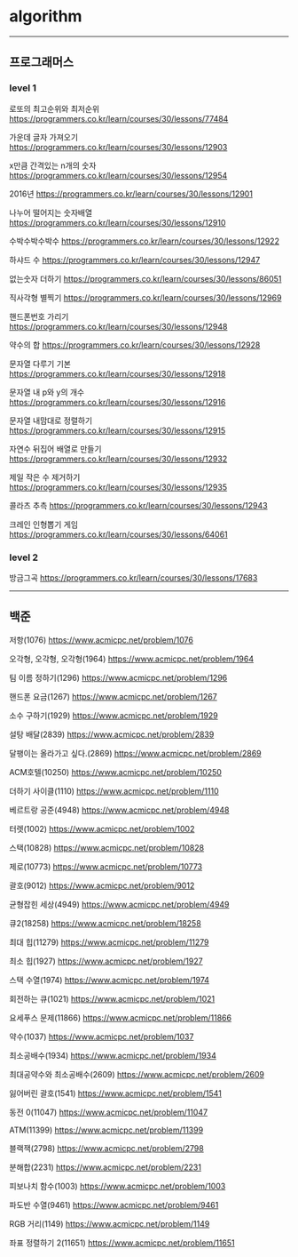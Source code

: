# algorithm

<hr>

## 프로그래머스
### level 1

로또의 최고순위와 최저순위
https://programmers.co.kr/learn/courses/30/lessons/77484

가운데 글자 가져오기
https://programmers.co.kr/learn/courses/30/lessons/12903

x만큼 간격있는 n개의 숫자
https://programmers.co.kr/learn/courses/30/lessons/12954

2016년
https://programmers.co.kr/learn/courses/30/lessons/12901

나누어 떨어지는 숫자배열
https://programmers.co.kr/learn/courses/30/lessons/12910

수박수박수박수
https://programmers.co.kr/learn/courses/30/lessons/12922

하샤드 수
https://programmers.co.kr/learn/courses/30/lessons/12947

없는숫자 더하기
https://programmers.co.kr/learn/courses/30/lessons/86051

직사각형 별찍기
https://programmers.co.kr/learn/courses/30/lessons/12969

핸드폰번호 가리기
https://programmers.co.kr/learn/courses/30/lessons/12948

약수의 합
https://programmers.co.kr/learn/courses/30/lessons/12928

문자열 다루기 기본
https://programmers.co.kr/learn/courses/30/lessons/12918

문자열 내 p와 y의 개수
https://programmers.co.kr/learn/courses/30/lessons/12916

문자열 내맘대로 정렬하기
https://programmers.co.kr/learn/courses/30/lessons/12915

자연수 뒤집어 배열로 만들기
https://programmers.co.kr/learn/courses/30/lessons/12932

제일 작은 수 제거하기
https://programmers.co.kr/learn/courses/30/lessons/12935

콜라츠 추측
https://programmers.co.kr/learn/courses/30/lessons/12943

크레인 인형뽑기 게임
https://programmers.co.kr/learn/courses/30/lessons/64061

### level 2

방금그곡
https://programmers.co.kr/learn/courses/30/lessons/17683

<hr>

## 백준

저항(1076)
https://www.acmicpc.net/problem/1076

오각형, 오각형, 오각형(1964)
https://www.acmicpc.net/problem/1964

팀 이름 정하기(1296)
https://www.acmicpc.net/problem/1296

핸드폰 요금(1267)
https://www.acmicpc.net/problem/1267

소수 구하기(1929)
https://www.acmicpc.net/problem/1929

설탕 배달(2839)
https://www.acmicpc.net/problem/2839

달팽이는 올라가고 싶다.(2869)
https://www.acmicpc.net/problem/2869

ACM호텔(10250)
https://www.acmicpc.net/problem/10250

더하기 사이클(1110)
https://www.acmicpc.net/problem/1110

베르트랑 공준(4948)
https://www.acmicpc.net/problem/4948

터렛(1002)
https://www.acmicpc.net/problem/1002

스택(10828)
https://www.acmicpc.net/problem/10828

제로(10773)
https://www.acmicpc.net/problem/10773

괄호(9012)
https://www.acmicpc.net/problem/9012

균형잡힌 세상(4949)
https://www.acmicpc.net/problem/4949

큐2(18258)
https://www.acmicpc.net/problem/18258

최대 힙(11279)
https://www.acmicpc.net/problem/11279

최소 힙(1927)
https://www.acmicpc.net/problem/1927

스택 수열(1974)
https://www.acmicpc.net/problem/1974

회전하는 큐(1021)
https://www.acmicpc.net/problem/1021

요세푸스 문제(11866)
https://www.acmicpc.net/problem/11866

약수(1037)
https://www.acmicpc.net/problem/1037

최소공배수(1934)
https://www.acmicpc.net/problem/1934

최대공약수와 최소공배수(2609)
https://www.acmicpc.net/problem/2609

잃어버린 괄호(1541)
https://www.acmicpc.net/problem/1541

동전 0(11047)
https://www.acmicpc.net/problem/11047

ATM(11399)
https://www.acmicpc.net/problem/11399

블랙잭(2798)
https://www.acmicpc.net/problem/2798

분해합(2231)
https://www.acmicpc.net/problem/2231

피보나치 함수(1003)
https://www.acmicpc.net/problem/1003

파도반 수열(9461)
https://www.acmicpc.net/problem/9461

RGB 거리(1149)
https://www.acmicpc.net/problem/1149

좌표 정렬하기 2(11651)
https://www.acmicpc.net/problem/11651
